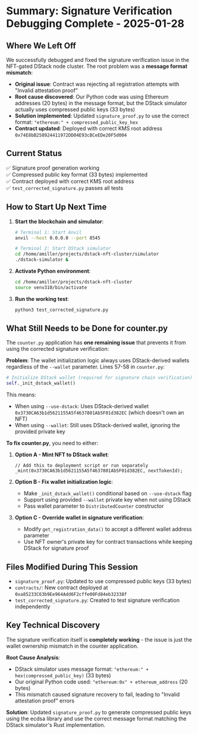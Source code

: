 # Summary: Signature Verification Debugging Complete - 2025-01-28

## Where We Left Off

We successfully debugged and fixed the signature verification issue in the NFT-gated DStack node cluster. The root problem was a **message format mismatch**:

- **Original issue**: Contract was rejecting all registration attempts with "Invalid attestation proof" 
- **Root cause discovered**: Our Python code was using Ethereum addresses (20 bytes) in the message format, but the DStack simulator actually uses compressed public keys (33 bytes)
- **Solution implemented**: Updated `signature_proof.py` to use the correct format: `"ethereum:" + compressed_public_key_hex`
- **Contract updated**: Deployed with correct KMS root address `0x74E8bB258924411972DD04E93cBCeEDe20F5d004`

## Current Status
✅ Signature proof generation working  
✅ Compressed public key format (33 bytes) implemented  
✅ Contract deployed with correct KMS root address  
✅ `test_corrected_signature.py` passes all tests  

## How to Start Up Next Time

1. **Start the blockchain and simulator**:
   ```bash
   # Terminal 1: Start Anvil
   anvil --host 0.0.0.0 --port 8545
   
   # Terminal 2: Start DStack simulator  
   cd /home/amiller/projects/dstack-nft-cluster/simulator
   ./dstack-simulator &
   ```

2. **Activate Python environment**:
   ```bash
   cd /home/amiller/projects/dstack-nft-cluster
   source venv310/bin/activate
   ```

3. **Run the working test**:
   ```bash
   python3 test_corrected_signature.py
   ```

## What Still Needs to be Done for counter.py

The `counter.py` application has **one remaining issue** that prevents it from using the corrected signature verification:

**Problem**: The wallet initialization logic always uses DStack-derived wallets regardless of the `--wallet` parameter. Lines 57-58 in `counter.py`:
```python
# Initialize DStack wallet (required for signature chain verification)  
self._init_dstack_wallet()
```

This means:
- When using `--use-dstack`: Uses DStack-derived wallet `0x3730CA63b1d5621155A5f4637801Ab5F01d382EC` (which doesn't own an NFT)
- When using `--wallet`: Still uses DStack-derived wallet, ignoring the provided private key

**To fix counter.py**, you need to either:

1. **Option A - Mint NFT to DStack wallet**: 
   ```solidity
   // Add this to deployment script or run separately
   _mint(0x3730CA63b1d5621155A5f4637801Ab5F01d382EC, nextTokenId);
   ```

2. **Option B - Fix wallet initialization logic**:
   - Make `_init_dstack_wallet()` conditional based on `--use-dstack` flag
   - Support using provided `--wallet` private key when not using DStack
   - Pass wallet parameter to `DistributedCounter` constructor

3. **Option C - Override wallet in signature verification**:
   - Modify `get_registration_data()` to accept a different wallet address parameter
   - Use NFT owner's private key for contract transactions while keeping DStack for signature proof

## Files Modified During This Session
- `signature_proof.py`: Updated to use compressed public keys (33 bytes)
- `contracts/`: New contract deployed at `0xa85233C63b9Ee964Add6F2cffe00Fd84eb32338f`
- `test_corrected_signature.py`: Created to test signature verification independently

## Key Technical Discovery

The signature verification itself is **completely working** - the issue is just the wallet ownership mismatch in the counter application.

**Root Cause Analysis**: 
- DStack simulator uses message format: `"ethereum:" + hex(compressed_public_key)` (33 bytes)
- Our original Python code used: `"ethereum:0x" + ethereum_address` (20 bytes)
- This mismatch caused signature recovery to fail, leading to "Invalid attestation proof" errors

**Solution**: Updated `signature_proof.py` to generate compressed public keys using the ecdsa library and use the correct message format matching the DStack simulator's Rust implementation.